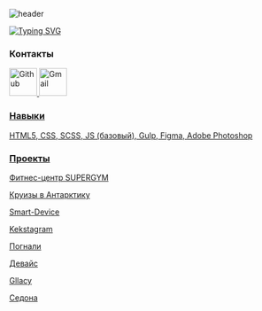 ![header](https://capsule-render.vercel.app/api?type=waving&color=gradient&height=200&section=header&text=Лютомская%20Анна%20Алексеевна&animation=fadeIn&fontColor=ffffff&stroke=000000&fontSize=50)

[![Typing SVG](https://readme-typing-svg.herokuapp.com?font=&size=25&pause=1000&color=6562F7&background=FFC1E300&width=435&lines=%D0%9D%D0%B0%D1%87%D0%B8%D0%BD%D0%B0%D1%8E%D1%89%D0%B8%D0%B9+%D1%84%D1%80%D0%BE%D0%BD%D1%82%D0%B5%D0%BD%D0%B4-%D1%80%D0%B0%D0%B7%D1%80%D0%B0%D0%B1%D0%BE%D1%82%D1%87%D0%B8%D0%BA)](https://git.io/typing-svg)

### Контакты
<a href="https://github.com/lutomskaya">
<img src="https://cdn-icons-png.flaticon.com/512/5968/5968866.png" alt="Github" width="50px">  
</a>
<a href="lutomskaya@gmail.com">
<img src="https://icons8.com/icon/ho8QlOYvMuG3/gmail-logo" alt="Gmail" width="50px"
</a>

### Навыки
HTML5, CSS, SCSS, JS (базовый), Gulp, Figma, Adobe Photoshop

### Проекты
<a href="https://lutomskaya.github.io/fitness-center/">Фитнес-центр SUPERGYM</a>

<a href="https://lutomskaya.github.io/Cruise-to-Antarctica/">Круизы в Антарктику</a>

<a href="https://lutomskaya.github.io/Smart-Device/">Smart-Device</a>

<a href="https://lutomskaya.github.io/kekstagram/">Kekstagram</a>

<a href="https://lutomskaya.github.io/pognali/">Погнали</a>

<a href="https://lutomskaya.github.io/device//">Девайс</a>

<a href="https://lutomskaya.github.io/gllacy/">Gllacy</a>

<a href="https://lutomskaya.github.io/sedona//">Седона</a>
